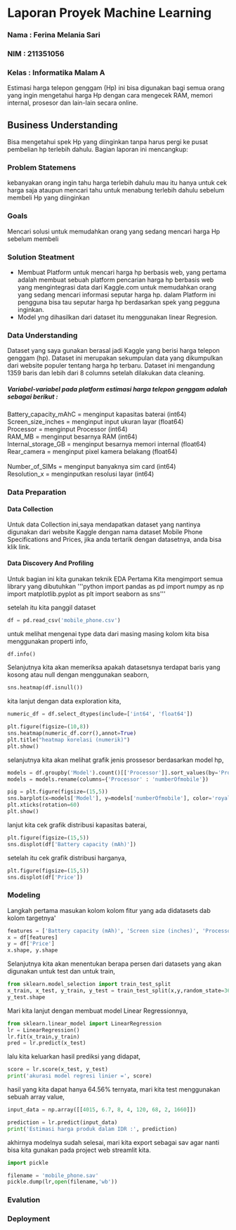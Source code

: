 # Laporan Proyek Machine Learning 
### Nama  : Ferina Melania Sari
### NIM   : 211351056
### Kelas : Informatika Malam A
Estimasi harga telepon genggam (Hp) ini bisa digunakan bagi semua orang yang ingin mengetahui harga Hp dengan cara mengecek RAM, memori internal, prosesor dan lain-lain secara online.

## Business Understanding
Bisa mengetahui spek Hp yang diinginkan tanpa harus pergi ke pusat pembelian hp terlebih dahulu.
Bagian laporan ini mencangkup:

### Problem Statemens
kebanyakan orang ingin tahu harga terlebih dahulu mau itu hanya untuk cek harga saja ataupun mencari tahu untuk menabung terlebih dahulu sebelum membeli Hp yang diinginkan

### Goals
Mencari solusi untuk memudahkan orang yang sedang mencari harga Hp sebelum membeli

### Solution Steatment
- Membuat Platform untuk mencari harga hp berbasis web, yang pertama adalah membuat sebuah platform pencarian harga hp berbasis web yang mengintegrasi data dari Kaggle.com untuk memudahkan orang yang sedang mencari informasi seputar harga hp. dalam Platform ini pengguna bisa tau seputar harga hp berdasarkan spek yang pegguna inginkan.
- Model yng dihasilkan dari dataset itu menggunakan linear Regresion.

### Data Understanding
Dataset yang saya gunakan berasal jadi Kaggle yang berisi harga telepon genggam (hp). Dataset ini merupakan sekumpulan data yang dikumpulkan dari website populer tentang harga hp terbaru. Dataset ini mengandung 1359 baris dan lebih dari 8 columns setelah dilakukan data cleaning.

##### Variabel-variabel pada platform estimasi harga telepon genggam adalah sebagai berikut :
Battery_capacity_mAhC = menginput kapasitas baterai (int64) <br>
Screen_size_inches = menginput input ukuran layar (float64) <br>
Processor = menginput Processor (int64) <br>
RAM_MB = menginput besarnya RAM (int64) <br>
Internal_storage_GB = menginput besarnya memori internal (float64) <br>
Rear_camera = menginput pixel kamera belakang (float64) <br>                       
Number_of_SIMs = menginput banyaknya sim card (int64) <br>
Resolution_x   = menginputkan resolusi layar (int64) <br>

### Data Preparation

#### Data Collection
Untuk data Collection ini,saya mendapatkan dataset yang nantinya digunakan dari website Kaggle dengan nama dataset Mobile Phone Specifications and Prices, jika anda tertarik dengan datasetnya, anda bisa klik link.


#### Data Discovery And Profiling
Untuk bagian ini kita gunakan teknik EDA
Pertama Kita mengimport semua library yang dibutuhkan
 '''python import pandas as pd
import numpy as np
import matplotlib.pyplot as plt
import seaborn as sns'''

setelah itu kita panggil dataset
```python
df = pd.read_csv('mobile_phone.csv')
```

untuk melihat mengenai type data dari masing masing kolom kita bisa menggunakan properti info,
```python
df.info()
```

Selanjutnya kita akan memeriksa apakah datasetsnya terdapat baris yang kosong atau null dengan menggunakan seaborn,
```python
sns.heatmap(df.isnull())
```

kita lanjut dengan data exploration kita,
```python
numeric_df = df.select_dtypes(include=['int64', 'float64'])
```

```python
plt.figure(figsize=(10,8))
sns.heatmap(numeric_df.corr(),annot=True)
plt.title("heatmap korelasi (numerik)")
plt.show()
```

selanjutnya kita akan melihat grafik jenis prossesor berdasarkan model hp,

```python
models = df.groupby('Model').count()[['Processor']].sort_values(by='Processor',ascending=True).reset_index()
models = models.rename(columns={'Processor' : 'numberOfmobile'})
```

```python
pig = plt.figure(figsize=(15,5))
sns.barplot(x=models['Model'], y=models['numberOfmobile'], color='royalblue')
plt.xticks(rotation=60)
plt.show()
```

lanjut kita cek grafik distribusi kapasitas baterai,

```python
plt.figure(figsize=(15,5))
sns.displot(df['Battery capacity (mAh)'])
```
setelah itu cek grafik distribusi harganya,

```python
plt.figure(figsize=(15,5))
sns.displot(df['Price'])
```

### Modeling
Langkah pertama masukan kolom kolom fitur yang ada didatasets dab kolom targetnya'

```python
features = ['Battery capacity (mAh)', 'Screen size (inches)', 'Processor', 'RAM (MB)', 'Internal storage (GB)', 'Rear camera', 'Number of SIMs', 'Resolution x']
x = df[features]
y = df['Price']
x.shape, y.shape
```
Selanjutnya kita akan menentukan berapa persen dari datasets yang akan digunakan untuk test dan untuk train,

```python
from sklearn.model_selection import train_test_split
x_train, x_test, y_train, y_test = train_test_split(x,y,random_state=36)
y_test.shape
```

Mari kita lanjut dengan membuat model Linear Regressionnya,

```python
from sklearn.linear_model import LinearRegression
lr = LinearRegression()
lr.fit(x_train,y_train)
pred = lr.predict(x_test)
```
lalu kita keluarkan hasil prediksi yang didapat,

```python
score = lr.score(x_test, y_test)
print('akurasi model regresi linier =', score)
```
hasil yang kita dapat hanya 64.56% ternyata, mari kita test menggunakan sebuah array value,

```python
input_data = np.array([[4015, 6.7, 8, 4, 120, 68, 2, 1660]])

prediction = lr.predict(input_data)
print('Estimasi harga produk dalam IDR :', prediction)
```
akhirnya modelnya sudah selesai, mari kita export sebagai sav agar nanti bisa kita gunakan pada project web streamlit kita.

```python
import pickle

filename = 'mobile_phone.sav'
pickle.dump(lr,open(filename,'wb'))
```

### Evalution

### Deployment





